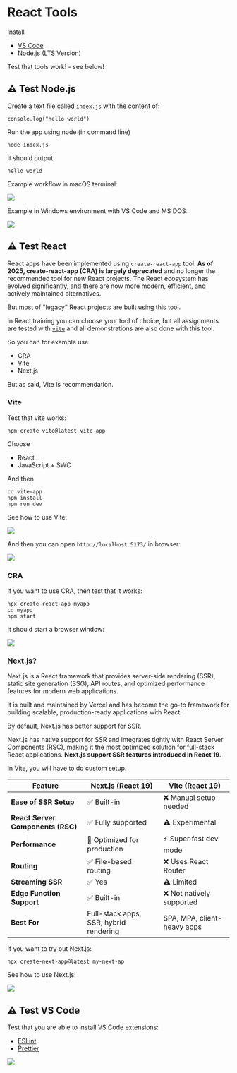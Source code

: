 # React Tools

Install

- [VS Code](https://code.visualstudio.com)
- [Node.js](https://nodejs.org/en) (LTS Version)

Test that tools work! - see below!

## ⚠️ Test Node.js

Create a text file called `index.js` with the content of:

    console.log("hello world")

Run the app using node (in command line)

    node index.js

It should output

    hello world

Example workflow in macOS terminal:

![](images/node.gif)

Example in Windows environment with VS Code and MS DOS:

![](images/node-windows.png)

## ⚠️ Test React

React apps have been implemented using `create-react-app` tool. **As of 2025, create-react-app (CRA) is largely deprecated** and no longer the recommended tool for new React projects. The React ecosystem has evolved significantly, and there are now more modern, efficient, and actively maintained alternatives.

But most of "legacy" React projects are built using this tool.

In React training you can choose your tool of choice, but all assignments are tested with [`vite`](https://vite.dev) and all demonstrations are also done with this tool.

So you can for example use

- CRA
- Vite
- Next.js

But as said, Vite is recommendation.

### Vite

Test that vite works:

    npm create vite@latest vite-app

Choose

- React
- JavaScript + SWC

And then

    cd vite-app
    npm install
    npm run dev

See how to use Vite:

![](images/vite.gif)

And then you can open `http://localhost:5173/` in browser:

![](images/vite-running.png)

### CRA

If you want to use CRA, then test that it works:

    npx create-react-app myapp
    cd myapp
    npm start

It should start a browser window:

![](images/cra.png)

### Next.js?

Next.js is a React framework that provides server-side rendering (SSR), static site generation (SSG), API routes, and optimized performance features for modern web applications.

It is built and maintained by Vercel and has become the go-to framework for building scalable, production-ready applications with React.

By default, Next.js has better support for SSR.

Next.js has native support for SSR and integrates tightly with React Server Components (RSC), making it the most optimized solution for full-stack React applications. **Next.js support SSR features introduced in React 19**.

In Vite, you will have to do custom setup.

| Feature                           | Next.js (React 19)                     | Vite (React 19)             |
| --------------------------------- | -------------------------------------- | --------------------------- |
| **Ease of SSR Setup**             | ✅ Built-in                            | ❌ Manual setup needed      |
| **React Server Components (RSC)** | ✅ Fully supported                     | ⚠️ Experimental             |
| **Performance**                   | 🚀 Optimized for production            | ⚡ Super fast dev mode      |
| **Routing**                       | ✅ File-based routing                  | ❌ Uses React Router        |
| **Streaming SSR**                 | ✅ Yes                                 | ⚠️ Limited                  |
| **Edge Function Support**         | ✅ Built-in                            | ❌ Not natively supported   |
| **Best For**                      | Full-stack apps, SSR, hybrid rendering | SPA, MPA, client-heavy apps |

If you want to try out Next.js:

    npx create-next-app@latest my-next-ap

See how to use Next.js:

![](images/nextjs-running.gif)

## ⚠️ Test VS Code

Test that you are able to install VS Code extensions:

- [ESLint](https://marketplace.visualstudio.com/items?itemName=dbaeumer.vscode-eslint)
- [Prettier](https://marketplace.visualstudio.com/items?itemName=esbenp.prettier-vscode)

![](images/vs-code-extensions.gif)
